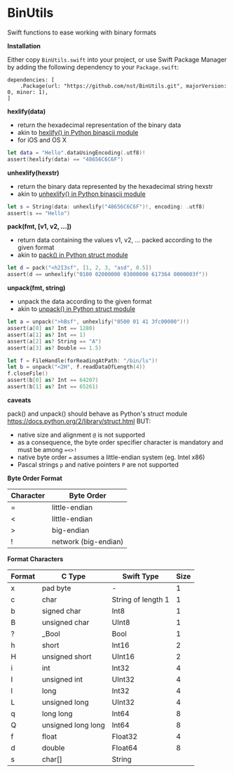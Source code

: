 # BinUtils
Swift functions to ease working with binary formats

**Installation**

Either copy `BinUtils.swift` into your project, or use Swift Package Manager by adding the following dependency to your `Package.swift`:

    dependencies: [
        .Package(url: "https://github.com/nst/BinUtils.git", majorVersion: 0, minor: 1),
    ]

**hexlify(data)**

- return the hexadecimal representation of the binary data
- akin to [hexlify() in Python binascii module](https://docs.python.org/2/library/binascii.html#binascii.hexlify)
- for iOS and OS X

```swift
let data = "Hello".dataUsingEncoding(.utf8)!
assert(hexlify(data) == "48656C6C6F")
```

**unhexlify(hexstr)**

- return the binary data represented by the hexadecimal string hexstr
- akin to [unhexlify() in Python binascii module](https://docs.python.org/2/library/binascii.html#binascii.unhexlify)

```swift
let s = String(data: unhexlify("48656C6C6F")!, encoding: .utf8)
assert(s == "Hello")
```

**pack(fmt, [v1, v2, ...])**

- return data containing the values v1, v2, ... packed according to the given format
- akin to [pack() in Python struct module](https://docs.python.org/2/library/struct.html#struct.pack)

```swift
let d = pack("<h2I3sf", [1, 2, 3, "asd", 0.5])
assert(d == unhexlify("0100 02000000 03000000 617364 0000003f"))
```

**unpack(fmt, string)**

- unpack the data according to the given format
- akin to [unpack() in Python struct module](https://docs.python.org/2/library/struct.html#struct.unpack)

```swift
let a = unpack(">hBsf", unhexlify("0500 01 41 3fc00000")!)
assert(a[0] as? Int == 1280)
assert(a[1] as? Int == 1)
assert(a[2] as? String == "A")
assert(a[3] as? Double == 1.5)
```

```swift
let f = FileHandle(forReadingAtPath: "/bin/ls")!
let b = unpack("<2H", f.readDataOfLength(4))
f.closeFile()
assert(b[0] as? Int == 64207)
assert(b[1] as? Int == 65261)
```
**caveats**

pack() and unpack() should behave as Python's struct module https://docs.python.org/2/library/struct.html BUT:

- native size and alignment `@` is not supported
- as a consequence, the byte order specifier character is mandatory and must be among `=<>!`
- native byte order `=` assumes a little-endian system (eg. Intel x86)
- Pascal strings `p` and native pointers `P` are not supported

**Byte Order Format**

| Character | Byte Order |
|---|---|
| = | little-endian |
| < | little-endian |
| > | big-endian |
| ! | network (big-endian) |

**Format Characters**

| Format | C Type | Swift Type | Size |
|---|---|---|---|
| x | pad byte | - | 1 |
| c | char | String of length 1 | 1 |
| b | signed char | Int8 | 1 |
| B | unsigned char | UInt8 | 1 |
| ? | _Bool | Bool | 1 |
| h | short | Int16 | 2 |
| H | unsigned short | UInt16 | 2 |
| i | int | Int32 | 4 |
| I | unsigned int | UInt32 | 4 |
| l | long | Int32 | 4 |
| L | unsigned long | UInt32 | 4 |
| q | long long | Int64 | 8 |
| Q | unsigned long long | Int64 | 8 |
| f | float | Float32 | 4 |
| d | double | Float64 | 8 |
| s | char[] | String |   |
